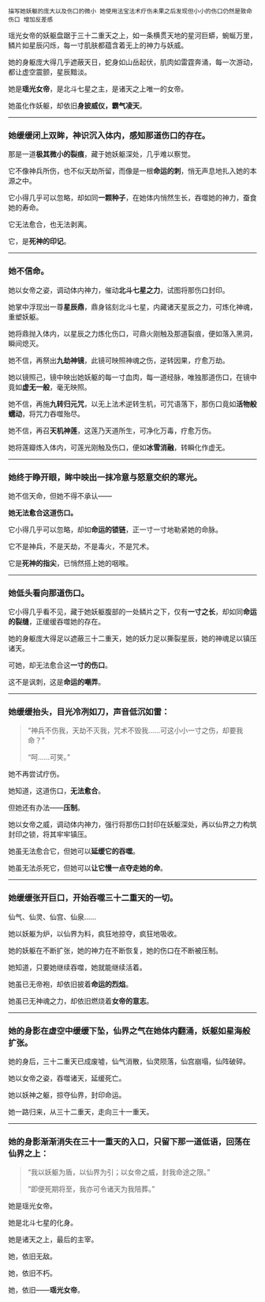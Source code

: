     描写她妖躯的庞大以及伤口的微小 她使用法宝法术疗伤未果之后发现但小小的伤口仍然是致命伤口 增加反差感 

瑶光女帝的妖躯盘踞于三十二重天之上，如一条横贯天地的星河巨蟒，蜿蜒万里，鳞片如星辰闪烁，每一寸肌肤都蕴含着无上的神力与妖威。

她的身躯庞大得几乎遮蔽天日，蛇身如山岳起伏，肌肉如雷霆奔涌，每一次游动，都让虚空震颤，星辰黯淡。

她是**瑶光女帝**，是北斗七星之主，是诸天之上唯一的女帝。

她虽化作妖躯，却依旧**身披威仪，霸气凌天**。

---

### 她缓缓闭上双眸，神识沉入体内，感知那道伤口的存在。

那是一道**极其微小的裂痕**，藏于她妖躯深处，几乎难以察觉。

它不像神兵所伤，也不似天劫所留，而像是一根**命运的刺**，悄无声息地扎入她的本源之中。

它小得几乎可以忽略，却如同**一颗种子**，在她体内悄然生长，吞噬她的神力，蚕食她的寿命。

它无法愈合，也无法剥离。

它，是**死神的印记**。

---

### 她不信命。

她以女帝之姿，调动体内神力，催动**北斗七星之力**，试图将那伤口封印。

她掌中浮现出一尊**星辰鼎**，鼎身铭刻北斗七星，内藏诸天星辰之力，可炼化神魂，重塑妖躯。

她将鼎抛入体内，以星辰之力炼化伤口，可鼎火刚触及那道裂痕，便如落入黑洞，瞬间熄灭。

她不信，再祭出**九劫神镜**，此镜可映照神魂之伤，逆转因果，疗愈万劫。

她以镜照己，镜中映出她妖躯的每一寸血肉，每一道经脉，唯独那道伤口，在镜中竟如**虚无一般**，毫无映照。

她不信，再施**九转归元咒**，以无上法术逆转生机，可咒语落下，那伤口竟如**活物般蠕动**，将咒力吞噬殆尽。

她不信，再召**天机神莲**，这莲乃天道所生，可净化万毒，疗愈万伤。

她将莲瓣炼入体内，可莲光刚触及伤口，便如**冰雪消融**，转瞬化作虚无。

---

### 她终于睁开眼，眸中映出一抹**冷意与怒意交织的寒光**。

她不信天命，但她不得不承认——

**她无法愈合这道伤口。**

它小得几乎可以忽略，却如**命运的锁链**，正一寸一寸地勒紧她的命脉。

它不是神兵，不是天劫，不是毒火，不是咒术。

它是**死神的指尖**，已悄然搭上她的咽喉。

---

### 她低头看向那道伤口。

它小得几乎看不见，藏于她妖躯腹部的一处鳞片之下，仅有**一寸之长**，却如同**命运的裂缝**，正缓缓吞噬她的存在。

她的身躯庞大得足以遮蔽三十二重天，她的妖力足以撕裂星辰，她的神魂足以镇压诸天。

可她，却无法愈合这**一寸的伤口**。

这不是讽刺，这是**命运的嘲弄**。

---

### 她缓缓抬头，目光冷冽如刀，声音低沉如雷：

> “神兵不伤我，天劫不灭我，咒术不毁我……可这小小一寸之伤，却要我命？”  
>  
> “呵……可笑。”

她不再尝试疗伤。

她知道，这道伤口，**无法愈合**。

但她还有办法——**压制**。

她以女帝之威，调动体内神力，强行将那伤口封印在妖躯深处，再以仙界之力构筑封印之锁，将其牢牢镇压。

她虽无法愈合它，但她可以**延缓它的吞噬**。

她虽无法杀死它，但她可以**让它慢一点夺走她的命**。

---

### 她缓缓张开巨口，开始吞噬三十二重天的一切。

仙气、仙灵、仙宫、仙泉……

她以妖躯为炉，以仙界为料，疯狂地掠夺，疯狂地吸收。

她的妖躯在不断扩张，她的神力在不断恢复，她的伤口在不断被压制。

她知道，只要她继续吞噬，她就能继续活着。

她虽已无帝袍，却依旧披着**命运的烈焰**。

她虽已无神魂之力，却依旧燃烧着**女帝的意志**。

---

### 她的身影在虚空中缓缓下坠，仙界之气在她体内翻涌，妖躯如星海般扩张。

她的身后，三十二重天已成废墟，仙气消散，仙灵陨落，仙宫崩塌，仙阵破碎。

她以女帝之姿，吞噬诸天，延缓死亡。

她以妖神之躯，掠夺仙界，封印命运。

她一路归来，从三十二重天，走向三十一重天。

---

### 她的身影渐渐消失在三十一重天的入口，只留下那一道低语，回荡在仙界之上：

> “我以妖躯为盾，以仙界为引；以女帝之威，封我命途之限。”  
>  
> “即便死期将至，我亦可令诸天为我陪葬。”

她是瑶光女帝。

她是北斗七星的化身。

她是诸天之上，最后的主宰。

她，依旧无敌。

她，依旧不朽。

她，依旧——**瑶光女帝**。